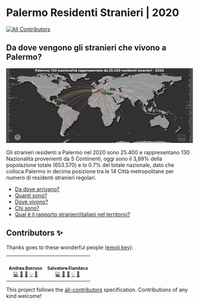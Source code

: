 # Palermo Residenti Stranieri | 2020
<!-- ALL-CONTRIBUTORS-BADGE:START - Do not remove or modify this section -->
[![All Contributors](https://img.shields.io/badge/all_contributors-2-orange.svg?style=flat-square)](#contributors-)
<!-- ALL-CONTRIBUTORS-BADGE:END -->
## Da dove vengono gli stranieri che vivono a Palermo?

[![](docs/img/world_clip.jpg)](docs/img/world.jpg "Distribuzione geografica per tipologie di Aree - Scarica il file ad alta risoluzione | Realizzato con QGIS")

Gli stranieri residenti a Palermo nel 2020 sono 25.400 e rappresentano 130 Nazionalità provenienti da 5 Continenti, oggi sono il 3,89% della popolazione totale (653.570) e lo 0.7% del totale nazionale, dato che colloca Palermo in decima posizione tra le 14 Città metropolitane per numero di residenti stranieri regolari.

- [Da dove arrivano?](https://opendatasicilia.github.io/palermomeltingpot/dove/provenienza/ "Da dove arrivano?")
- [Quanti sono?](https://opendatasicilia.github.io/palermomeltingpot/dove/quanti/ "Quanti sono?")
- [Dove vivono?](https://opendatasicilia.github.io/palermomeltingpot/dove/chi/ "Dove vivono?")
- [Chi sono?](https://opendatasicilia.github.io/palermomeltingpot/dove/dove_vivono/ "Chi sono?")
- [Qual è il rapporto stranieri/italiani nel territorio?](https://opendatasicilia.github.io/palermomeltingpot/rapporto/rapporto/ "Qual è il rapporto stranieri/italiani nel territorio?")


## Contributors ✨

Thanks goes to these wonderful people ([emoji key](https://allcontributors.org/docs/en/emoji-key)):

<!-- ALL-CONTRIBUTORS-LIST:START - Do not remove or modify this section -->
<!-- prettier-ignore-start -->
<!-- markdownlint-disable -->
<table>
  <tr>
    <td align="center"><a href="https://medium.com/@aborruso"><img src="https://avatars.githubusercontent.com/u/30607?v=4?s=100" width="100px;" alt=""/><br /><sub><b>Andrea Borruso</b></sub></a><br /><a href="https://github.com/opendatasicilia/palermomeltingpot/commits?author=aborruso" title="Code">💻</a> <a href="https://github.com/opendatasicilia/palermomeltingpot/commits?author=aborruso" title="Documentation">📖</a> <a href="#data-aborruso" title="Data">🔣</a> <a href="#example-aborruso" title="Examples">💡</a> <a href="#ideas-aborruso" title="Ideas, Planning, & Feedback">🤔</a></td>
    <td align="center"><a href="http://pigrecoinfinito.com"><img src="https://avatars.githubusercontent.com/u/7631137?v=4?s=100" width="100px;" alt=""/><br /><sub><b>Salvatore Fiandaca</b></sub></a><br /><a href="https://github.com/opendatasicilia/palermomeltingpot/commits?author=pigreco" title="Code">💻</a> <a href="https://github.com/opendatasicilia/palermomeltingpot/commits?author=pigreco" title="Documentation">📖</a> <a href="#data-pigreco" title="Data">🔣</a> <a href="#example-pigreco" title="Examples">💡</a> <a href="#ideas-pigreco" title="Ideas, Planning, & Feedback">🤔</a></td>
  </tr>
</table>

<!-- markdownlint-restore -->
<!-- prettier-ignore-end -->

<!-- ALL-CONTRIBUTORS-LIST:END -->

This project follows the [all-contributors](https://github.com/all-contributors/all-contributors) specification. Contributions of any kind welcome!
